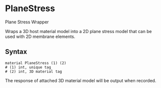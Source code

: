 # PlaneStress

Plane Stress Wrapper

Wraps a 3D host material model into a 2D plane stress model that can be used with 2D membrane elements.

## Syntax

```
material PlaneStress (1) (2)
# (1) int, unique tag
# (2) int, 3D material tag
```

The response of attached 3D material model will be output when recorded.
